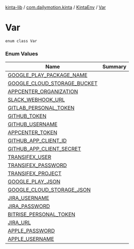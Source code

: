 [kinta-lib](../../../index.md) / [com.dailymotion.kinta](../../index.md) / [KintaEnv](../index.md) / [Var](./index.md)

# Var

`enum class Var`

### Enum Values

| Name | Summary |
|---|---|
| [GOOGLE_PLAY_PACKAGE_NAME](-g-o-o-g-l-e_-p-l-a-y_-p-a-c-k-a-g-e_-n-a-m-e.md) |  |
| [GOOGLE_CLOUD_STORAGE_BUCKET](-g-o-o-g-l-e_-c-l-o-u-d_-s-t-o-r-a-g-e_-b-u-c-k-e-t.md) |  |
| [APPCENTER_ORGANIZATION](-a-p-p-c-e-n-t-e-r_-o-r-g-a-n-i-z-a-t-i-o-n.md) |  |
| [SLACK_WEBHOOK_URL](-s-l-a-c-k_-w-e-b-h-o-o-k_-u-r-l.md) |  |
| [GITLAB_PERSONAL_TOKEN](-g-i-t-l-a-b_-p-e-r-s-o-n-a-l_-t-o-k-e-n.md) |  |
| [GITHUB_TOKEN](-g-i-t-h-u-b_-t-o-k-e-n.md) |  |
| [GITHUB_USERNAME](-g-i-t-h-u-b_-u-s-e-r-n-a-m-e.md) |  |
| [APPCENTER_TOKEN](-a-p-p-c-e-n-t-e-r_-t-o-k-e-n.md) |  |
| [GITHUB_APP_CLIENT_ID](-g-i-t-h-u-b_-a-p-p_-c-l-i-e-n-t_-i-d.md) |  |
| [GITHUB_APP_CLIENT_SECRET](-g-i-t-h-u-b_-a-p-p_-c-l-i-e-n-t_-s-e-c-r-e-t.md) |  |
| [TRANSIFEX_USER](-t-r-a-n-s-i-f-e-x_-u-s-e-r.md) |  |
| [TRANSIFEX_PASSWORD](-t-r-a-n-s-i-f-e-x_-p-a-s-s-w-o-r-d.md) |  |
| [TRANSIFEX_PROJECT](-t-r-a-n-s-i-f-e-x_-p-r-o-j-e-c-t.md) |  |
| [GOOGLE_PLAY_JSON](-g-o-o-g-l-e_-p-l-a-y_-j-s-o-n.md) |  |
| [GOOGLE_CLOUD_STORAGE_JSON](-g-o-o-g-l-e_-c-l-o-u-d_-s-t-o-r-a-g-e_-j-s-o-n.md) |  |
| [JIRA_USERNAME](-j-i-r-a_-u-s-e-r-n-a-m-e.md) |  |
| [JIRA_PASSWORD](-j-i-r-a_-p-a-s-s-w-o-r-d.md) |  |
| [BITRISE_PERSONAL_TOKEN](-b-i-t-r-i-s-e_-p-e-r-s-o-n-a-l_-t-o-k-e-n.md) |  |
| [JIRA_URL](-j-i-r-a_-u-r-l.md) |  |
| [APPLE_PASSWORD](-a-p-p-l-e_-p-a-s-s-w-o-r-d.md) |  |
| [APPLE_USERNAME](-a-p-p-l-e_-u-s-e-r-n-a-m-e.md) |  |
